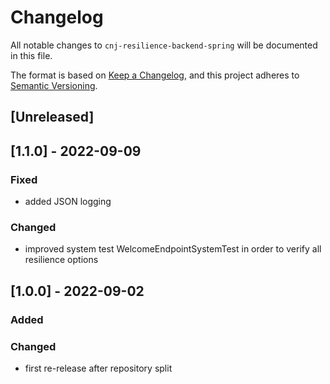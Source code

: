 # Changelog
All notable changes to `cnj-resilience-backend-spring` will be documented in this file.

The format is based on [Keep a Changelog](https://keepachangelog.com/en/1.0.0/),
and this project adheres to [Semantic Versioning](https://semver.org/spec/v2.0.0.html).

## [Unreleased]

## [1.1.0] - 2022-09-09
### Fixed
- added JSON logging
### Changed
- improved system test WelcomeEndpointSystemTest in order to verify all resilience options

## [1.0.0] - 2022-09-02
### Added
### Changed
- first re-release after repository split

